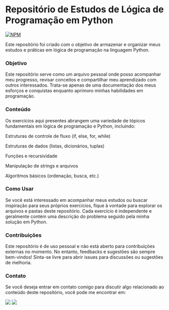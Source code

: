 # Repositório de Estudos de Lógica de Programação em Python
[![NPM](https://img.shields.io/npm/l/react)](https://github.com/almeidapietra/exercicios-python-logica?tab=MIT-1-ov-file)


Este repositório foi criado com o objetivo de armazenar e organizar meus estudos e práticas em lógica de programação na linguagem Python.

### Objetivo

Este repositório serve como um arquivo pessoal onde posso acompanhar meu progresso, revisar conceitos e compartilhar meu aprendizado com outros interessados. Trata-se apenas de uma documentação dos meus esforços e conquistas enquanto aprimoro minhas habilidades em programação.

### Conteúdo

Os exercícios aqui presentes abrangem uma variedade de tópicos fundamentais em lógica de programação e Python, incluindo:

Estruturas de controle de fluxo (if, else, for, while)

Estruturas de dados (listas, dicionários, tuplas)

Funções e recursividade

Manipulação de strings e arquivos

Algoritmos básicos (ordenação, busca, etc.)

### Como Usar

Se você está interessado em acompanhar meus estudos ou buscar inspiração para seus próprios exercícios, fique à vontade para explorar os arquivos e pastas deste repositório. Cada exercício é independente e geralmente contém uma descrição do problema seguido pela minha solução em Python.

### Contribuições

Este repositório é de uso pessoal e não está aberto para contribuições externas no momento. No entanto, feedbacks e sugestões são sempre bem-vindos! Sinta-se livre para abrir issues para discussões ou sugestões de melhoria.

### Contato

Se você deseja entrar em contato comigo para discutir algo relacionado ao conteúdo deste repositório, você pode me encontrar em: 
<div> 
    <a href = "mailto:costapietra@gmail.com"><img loading="lazy" src="https://img.shields.io/badge/Gmail-D14836?style=for-the-badge&logo=gmail&logoColor=white" target="_blank"></a>
    <a href="https://www.linkedin.com/in/almeidapietra" target="_blank"><img loading="lazy" src="https://img.shields.io/badge/-LinkedIn-%230077B5?style=for-the-badge&logo=linkedin&logoColor=white" target="_blank"></a>   
</div>
